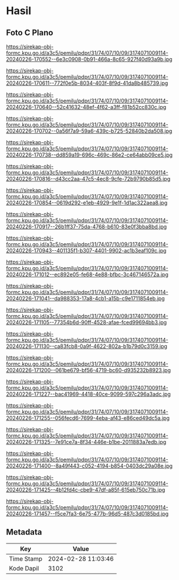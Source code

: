 # Hasil

## Foto C Plano

https://sirekap-obj-formc.kpu.go.id/a3c5/pemilu/pdpr/31/74/07/10/09/3174071009114-20240226-170552--6e3c0908-0b91-466a-8c65-927f40d93a9b.jpg

https://sirekap-obj-formc.kpu.go.id/a3c5/pemilu/pdpr/31/74/07/10/09/3174071009114-20240226-170611--772f0e5b-8034-403f-8f9d-41da8b485739.jpg

https://sirekap-obj-formc.kpu.go.id/a3c5/pemilu/pdpr/31/74/07/10/09/3174071009114-20240226-170640--52c41632-48ef-4f62-a3ff-f81b52cc830c.jpg

https://sirekap-obj-formc.kpu.go.id/a3c5/pemilu/pdpr/31/74/07/10/09/3174071009114-20240226-170702--0a56f7a9-59a6-439c-b725-52840b2da508.jpg

https://sirekap-obj-formc.kpu.go.id/a3c5/pemilu/pdpr/31/74/07/10/09/3174071009114-20240226-170738--dd859a19-696c-469c-86e2-ce64abb09ce5.jpg

https://sirekap-obj-formc.kpu.go.id/a3c5/pemilu/pdpr/31/74/07/10/09/3174071009114-20240226-170816--d43cc2aa-47c5-4ec8-9cfe-72b9790b85d5.jpg

https://sirekap-obj-formc.kpu.go.id/a3c5/pemilu/pdpr/31/74/07/10/09/3174071009114-20240226-170854--0619d292-e1eb-4929-9e1f-1d1ac322aea8.jpg

https://sirekap-obj-formc.kpu.go.id/a3c5/pemilu/pdpr/31/74/07/10/09/3174071009114-20240226-170917--26b1ff37-75da-4768-b610-83e0f3bba8bd.jpg

https://sirekap-obj-formc.kpu.go.id/a3c5/pemilu/pdpr/31/74/07/10/09/3174071009114-20240226-170943--401135f1-b307-4401-9902-ac1b3eaf109c.jpg

https://sirekap-obj-formc.kpu.go.id/a3c5/pemilu/pdpr/31/74/07/10/09/3174071009114-20240226-171012--ec892e05-fe68-4e88-bfbc-3c467146572a.jpg

https://sirekap-obj-formc.kpu.go.id/a3c5/pemilu/pdpr/31/74/07/10/09/3174071009114-20240226-171041--da988353-17a8-4cb1-a15b-c9e1711854eb.jpg

https://sirekap-obj-formc.kpu.go.id/a3c5/pemilu/pdpr/31/74/07/10/09/3174071009114-20240226-171105--77354b6d-90ff-4528-afae-fced99694bb3.jpg

https://sirekap-obj-formc.kpu.go.id/a3c5/pemilu/pdpr/31/74/07/10/09/3174071009114-20240226-171130--ca83fcb8-0a9f-4622-802a-b1b79d0c3159.jpg

https://sirekap-obj-formc.kpu.go.id/a3c5/pemilu/pdpr/31/74/07/10/09/3174071009114-20240226-171200--061be679-bf56-4719-bc60-d935232b8923.jpg

https://sirekap-obj-formc.kpu.go.id/a3c5/pemilu/pdpr/31/74/07/10/09/3174071009114-20240226-171227--bac41969-4418-40ce-9099-597c296a3adc.jpg

https://sirekap-obj-formc.kpu.go.id/a3c5/pemilu/pdpr/31/74/07/10/09/3174071009114-20240226-171255--056fecd6-7699-4eba-af43-e86ced49dc5a.jpg

https://sirekap-obj-formc.kpu.go.id/a3c5/pemilu/pdpr/31/74/07/10/09/3174071009114-20240226-171325--7e91ce7a-8f34-446e-b1be-2011883a7edb.jpg

https://sirekap-obj-formc.kpu.go.id/a3c5/pemilu/pdpr/31/74/07/10/09/3174071009114-20240226-171400--8a49f443-c052-4194-b854-0403dc29a08e.jpg

https://sirekap-obj-formc.kpu.go.id/a3c5/pemilu/pdpr/31/74/07/10/09/3174071009114-20240226-171425--4b12fd4c-cbe9-47df-a85f-615eb750c71b.jpg

https://sirekap-obj-formc.kpu.go.id/a3c5/pemilu/pdpr/31/74/07/10/09/3174071009114-20240226-171457--f5ce7fa3-6e75-477b-96d5-487c3d0185bd.jpg


## Metadata

| Key        | Value               |
| ---------- | ------------------- |
| Time Stamp | 2024-02-28 11:03:46 |
| Kode Dapil | 3102                |



